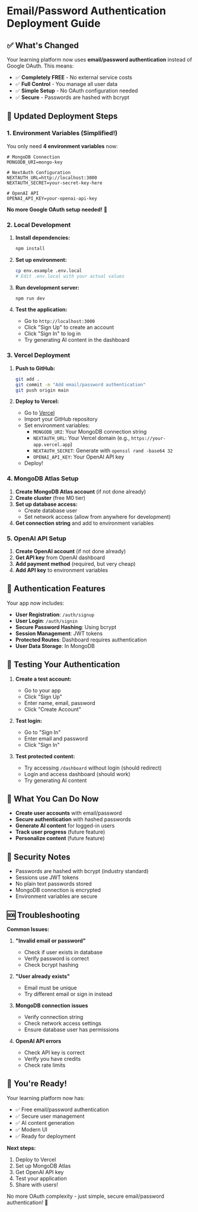 # Email/Password Authentication Deployment Guide

## ✅ What's Changed

Your learning platform now uses **email/password authentication** instead of Google OAuth. This means:

- ✅ **Completely FREE** - No external service costs
- ✅ **Full Control** - You manage all user data
- ✅ **Simple Setup** - No OAuth configuration needed
- ✅ **Secure** - Passwords are hashed with bcrypt

## 🚀 Updated Deployment Steps

### 1. Environment Variables (Simplified!)

You only need **4 environment variables** now:

```env
# MongoDB Connection
MONGODB_URI=mongo-key

# NextAuth Configuration  
NEXTAUTH_URL=http://localhost:3000
NEXTAUTH_SECRET=your-secret-key-here

# OpenAI API
OPENAI_API_KEY=your-openai-api-key
```

**No more Google OAuth setup needed!** 🎉

### 2. Local Development

1. **Install dependencies:**
   ```bash
   npm install
   ```

2. **Set up environment:**
   ```bash
   cp env.example .env.local
   # Edit .env.local with your actual values
   ```

3. **Run development server:**
   ```bash
   npm run dev
   ```

4. **Test the application:**
   - Go to `http://localhost:3000`
   - Click "Sign Up" to create an account
   - Click "Sign In" to log in
   - Try generating AI content in the dashboard

### 3. Vercel Deployment

1. **Push to GitHub:**
   ```bash
   git add .
   git commit -m "Add email/password authentication"
   git push origin main
   ```

2. **Deploy to Vercel:**
   - Go to [Vercel](https://vercel.com/)
   - Import your GitHub repository
   - Set environment variables:
     - `MONGODB_URI`: Your MongoDB connection string
     - `NEXTAUTH_URL`: Your Vercel domain (e.g., `https://your-app.vercel.app`)
     - `NEXTAUTH_SECRET`: Generate with `openssl rand -base64 32`
     - `OPENAI_API_KEY`: Your OpenAI API key
   - Deploy!

### 4. MongoDB Atlas Setup

1. **Create MongoDB Atlas account** (if not done already)
2. **Create cluster** (free M0 tier)
3. **Set up database access:**
   - Create database user
   - Set network access (allow from anywhere for development)
4. **Get connection string** and add to environment variables

### 5. OpenAI API Setup

1. **Create OpenAI account** (if not done already)
2. **Get API key** from OpenAI dashboard
3. **Add payment method** (required, but very cheap)
4. **Add API key** to environment variables

## 🔐 Authentication Features

Your app now includes:

- **User Registration**: `/auth/signup`
- **User Login**: `/auth/signin`
- **Secure Password Hashing**: Using bcrypt
- **Session Management**: JWT tokens
- **Protected Routes**: Dashboard requires authentication
- **User Data Storage**: In MongoDB

## 🧪 Testing Your Authentication

1. **Create a test account:**
   - Go to your app
   - Click "Sign Up"
   - Enter name, email, password
   - Click "Create Account"

2. **Test login:**
   - Go to "Sign In"
   - Enter email and password
   - Click "Sign In"

3. **Test protected content:**
   - Try accessing `/dashboard` without login (should redirect)
   - Login and access dashboard (should work)
   - Try generating AI content

## 🎯 What You Can Do Now

- **Create user accounts** with email/password
- **Secure authentication** with hashed passwords
- **Generate AI content** for logged-in users
- **Track user progress** (future feature)
- **Personalize content** (future feature)

## 🚨 Security Notes

- Passwords are hashed with bcrypt (industry standard)
- Sessions use JWT tokens
- No plain text passwords stored
- MongoDB connection is encrypted
- Environment variables are secure

## 🆘 Troubleshooting

**Common Issues:**

1. **"Invalid email or password"**
   - Check if user exists in database
   - Verify password is correct
   - Check bcrypt hashing

2. **"User already exists"**
   - Email must be unique
   - Try different email or sign in instead

3. **MongoDB connection issues**
   - Verify connection string
   - Check network access settings
   - Ensure database user has permissions

4. **OpenAI API errors**
   - Check API key is correct
   - Verify you have credits
   - Check rate limits

## 🎉 You're Ready!

Your learning platform now has:
- ✅ Free email/password authentication
- ✅ Secure user management
- ✅ AI content generation
- ✅ Modern UI
- ✅ Ready for deployment

**Next steps:**
1. Deploy to Vercel
2. Set up MongoDB Atlas
3. Get OpenAI API key
4. Test your application
5. Share with users!

No more OAuth complexity - just simple, secure email/password authentication! 🚀
